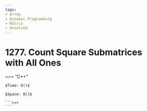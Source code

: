 ```yaml
---
tags:
- Array
- Dynamic Programming
- Matrix
- Unsolved
---
```



# 1277. Count Square Submatrices with All Ones

=== "C++"

    $Time: O()$

    $Space: O()$

    ```c++
    ```